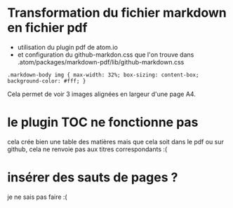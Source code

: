 # Transformation du fichier markdown en fichier pdf

- utilisation du plugin pdf de atom.io
- et configuration du github-markdon.css que l'on trouve dans .atom/packages/markdown-pdf/lib/github-markdown.css

`.markdown-body img {
  max-width: 32%;
  box-sizing: content-box;
  background-color: #fff;
}`

Cela permet de voir 3 images alignées en largeur d'une page A4.

# le plugin TOC ne fonctionne pas

cela crée bien une table des matières mais que cela soit dans le pdf ou sur github, cela ne renvoie pas aux titres correspondants :(

# insérer des sauts de pages ?

je ne sais pas faire :(
